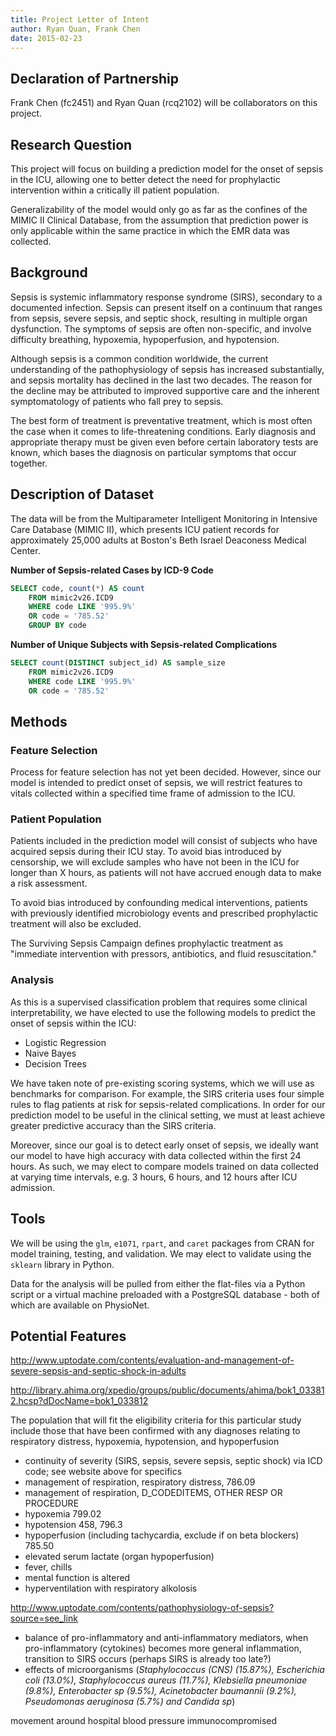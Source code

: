 ```yaml
---
title: Project Letter of Intent
author: Ryan Quan, Frank Chen
date: 2015-02-23
---
```


## Declaration of Partnership

Frank Chen (fc2451) and Ryan Quan (rcq2102) will be collaborators on this project.

## Research Question

This project will focus on building a prediction model for the onset of sepsis in the ICU, allowing one to better detect the need for prophylactic intervention within a critically ill patient population. 

Generalizability of the model would only go as far as the confines of the MIMIC II Clinical Database, from the assumption that prediction power is only applicable within the same practice in which the EMR data was collected.

## Background

Sepsis is systemic inflammatory response syndrome (SIRS), secondary to a documented infection. Sepsis can present itself on a continuum that ranges from sepsis, severe sepsis, and septic shock, resulting in multiple organ dysfunction. The symptoms of sepsis are often non-specific, and involve difficulty breathing, hypoxemia, hypoperfusion, and hypotension. 

Although sepsis is a common condition worldwide, the current understanding of the pathophysiology of sepsis has increased substantially, and sepsis mortality has declined in the last two decades. The reason for the decline may be attributed to improved supportive care and the inherent symptomatology of patients who fall prey to sepsis. 

The best form of treatment is preventative treatment, which is most often the case when it comes to life-threatening conditions. Early diagnosis and appropriate therapy must be given even before certain laboratory tests are known, which bases the diagnosis on particular symptoms that occur together. 

## Description of Dataset

The data will be from the Multiparameter Intelligent Monitoring in Intensive Care Database (MIMIC II), which presents ICU patient records for approximately 25,000 adults at Boston's Beth Israel Deaconess Medical Center.

**Number of Sepsis-related Cases by ICD-9 Code**

```sql
SELECT code, count(*) AS count 
    FROM mimic2v26.ICD9 
    WHERE code LIKE '995.9%'
    OR code = '785.52'
    GROUP BY code 
```

**Number of Unique Subjects with Sepsis-related Complications**

```sql
SELECT count(DISTINCT subject_id) AS sample_size
    FROM mimic2v26.ICD9 
    WHERE code LIKE '995.9%'
    OR code = '785.52'
```

## Methods

### Feature Selection

Process for feature selection has not yet been decided. However, since our model is intended to predict onset of sepsis, we will restrict features to vitals collected within a specified time frame of admission to the ICU.

### Patient Population

Patients included in the prediction model will consist of subjects who have acquired sepsis during their ICU stay. To avoid bias introduced by censorship, we will exclude samples who have not been in the ICU for longer than X hours, as patients will not have accrued enough data to make a risk assessment.  

To avoid bias introduced by confounding medical interventions, patients with
previously identified microbiology events and prescribed prophylactic treatment will also be excluded.

The Surviving Sepsis Campaign defines prophylactic treatment as "immediate intervention with pressors, antibiotics, and fluid resuscitation."

### Analysis

As this is a supervised classification problem that requires some clinical interpretability, we have elected to use the following models to predict the onset of sepsis within the ICU:

* Logistic Regression
* Naive Bayes
* Decision Trees

We have taken note of pre-existing scoring systems, which we will use as benchmarks for comparison. For example, the SIRS criteria uses four simple rules to flag patients at risk for sepsis-related complications. In order for our prediction model to be useful in the clinical setting, we must at least achieve greater predictive accuracy than the SIRS criteria.

Moreover, since our goal is to detect early onset of sepsis, we ideally want our model to have high accuracy with data collected within the first 24 hours. As such, we may elect to compare models trained on data collected at varying time intervals, e.g. 3 hours, 6 hours, and 12 hours after ICU admission.

## Tools

We will be using the `glm`, `e1071`, `rpart`, and `caret` packages from CRAN for model training, testing, and validation. We may elect to validate using the `sklearn` library in Python.

Data for the analysis will be pulled from either the flat-files via a Python script or a virtual machine preloaded with a PostgreSQL database - both of which are available on PhysioNet. 

## Potential Features

http://www.uptodate.com/contents/evaluation-and-management-of-severe-sepsis-and-septic-shock-in-adults

http://library.ahima.org/xpedio/groups/public/documents/ahima/bok1_033812.hcsp?dDocName=bok1_033812

The population that will fit the eligibility criteria for this particular study include those that have been confirmed with any diagnoses relating to respiratory distress, hypoxemia, hypotension, and hypoperfusion

* continuity of severity (SIRS, sepsis, severe sepsis, septic shock) via ICD code; see website above for specifics
* management of respiration, respiratory distress, 786.09
* management of respiration, D_CODEDITEMS, OTHER RESP OR PROCEDURE
* hypoxemia 799.02
* hypotension 458, 796.3
* hypoperfusion (including tachycardia, exclude if on beta blockers) 785.50
* elevated serum lactate (organ hypoperfusion)
* fever, chills
* mental function is altered
* hyperventilation with respiratory alkolosis

http://www.uptodate.com/contents/pathophysiology-of-sepsis?source=see_link

* balance of pro-inflammatory and anti-inflammatory mediators, when pro-inflammatory (cytokines) becomes more general inflammation, transition to SIRS occurs (perhaps SIRS is already too late?)
* effects of microorganisms (*Staphylococcus (CNS) (15.87%), Escherichia coli (13.0%), Staphylococcus aureus (11.7%), Klebsiella pneumoniae (9.8%), Enterobacter sp (9.5%), Acinetobacter baumannii (9.2%), Pseudomonas aeruginosa (5.7%) and Candida sp*)




movement around hospital
blood pressure
immunocompromised